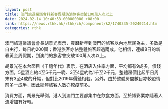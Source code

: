 ```yaml
---
layout: post
title: 澳門旅遊業議會料新春假期訪澳旅客突破100萬人次以上
date: 2024-02-14 10:40:53.000000000 +08:00
link: https://news.rthk.hk/rthk/ch/component/k2/1740335-20240214.htm
categories: rthk
---
```


澳門旅遊業議會會長胡景光表示，農曆新年到澳門的旅客以內地居民為主，多數是自由行，每日約200團；香港旅客亦佔整體旅客超過兩成。他相信，連續8日的新春黃金周假期，到澳門的旅客會突破100萬人次以上。

胡景光在本台節目《千禧年代》表示，在酒店入住率方面，平均都有9成多，價錢方面，5星酒店約4至5千元一晚、3至4星約為1千至2千元，整體房價比起平日周末有3至4成的升幅，但對比2019年價錢相若。另外，由於整體房間數目亦較疫情前多一成半，因此總體旅客人數亦較疫前多。

消費方面，胡景光舉例，港人到澳門主要都集中在飲食方面，至於博彩業亦隨著人流增加有好轉。
